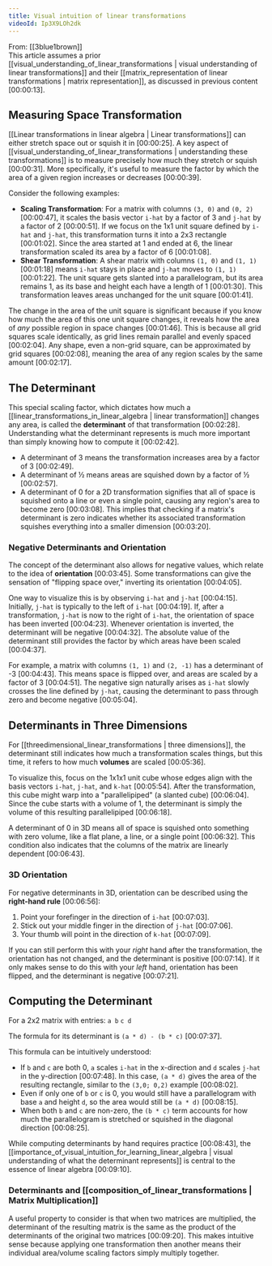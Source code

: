 ```yaml
---
title: Visual intuition of linear transformations
videoId: Ip3X9LOh2dk
---
```


From: [[3blue1brown]] <br/> 
This article assumes a prior [[visual_understanding_of_linear_transformations | visual understanding of linear transformations]] and their [[matrix_representation of linear transformations | matrix representation]], as discussed in previous content <a class="yt-timestamp" data-t="00:00:13">[00:00:13]</a>.

## Measuring Space Transformation

[[Linear transformations in linear algebra | Linear transformations]] can either stretch space out or squish it in <a class="yt-timestamp" data-t="00:00:25">[00:00:25]</a>. A key aspect of [[visual_understanding_of_linear_transformations | understanding these transformations]] is to measure precisely how much they stretch or squish <a class="yt-timestamp" data-t="00:00:31">[00:00:31]</a>. More specifically, it's useful to measure the factor by which the area of a given region increases or decreases <a class="yt-timestamp" data-t="00:00:39">[00:00:39]</a>.

Consider the following examples:

*   **Scaling Transformation**: For a matrix with columns `(3, 0)` and `(0, 2)` <a class="yt-timestamp" data-t="00:00:47">[00:00:47]</a>, it scales the basis vector `i-hat` by a factor of 3 and `j-hat` by a factor of 2 <a class="yt-timestamp" data-t="00:00:51">[00:00:51]</a>. If we focus on the 1x1 unit square defined by `i-hat` and `j-hat`, this transformation turns it into a 2x3 rectangle <a class="yt-timestamp" data-t="00:01:02">[00:01:02]</a>. Since the area started at 1 and ended at 6, the linear transformation scaled its area by a factor of 6 <a class="yt-timestamp" data-t="00:01:08">[00:01:08]</a>.
*   **Shear Transformation**: A shear matrix with columns `(1, 0)` and `(1, 1)` <a class="yt-timestamp" data-t="00:01:18">[00:01:18]</a> means `i-hat` stays in place and `j-hat` moves to `(1, 1)` <a class="yt-timestamp" data-t="00:01:22">[00:01:22]</a>. The unit square gets slanted into a parallelogram, but its area remains 1, as its base and height each have a length of 1 <a class="yt-timestamp" data-t="00:01:30">[00:01:30]</a>. This transformation leaves areas unchanged for the unit square <a class="yt-timestamp" data-t="00:01:41">[00:01:41]</a>.

The change in the area of the unit square is significant because if you know how much the area of this one unit square changes, it reveals how the area of *any* possible region in space changes <a class="yt-timestamp" data-t="00:01:46">[00:01:46]</a>. This is because all grid squares scale identically, as grid lines remain parallel and evenly spaced <a class="yt-timestamp" data-t="00:02:04">[00:02:04]</a>. Any shape, even a non-grid square, can be approximated by grid squares <a class="yt-timestamp" data-t="00:02:08">[00:02:08]</a>, meaning the area of any region scales by the same amount <a class="yt-timestamp" data-t="00:02:17">[00:02:17]</a>.

## The Determinant

This special scaling factor, which dictates how much a [[linear_transformations_in_linear_algebra | linear transformation]] changes any area, is called the **determinant** of that transformation <a class="yt-timestamp" data-t="00:02:28">[00:02:28]</a>. Understanding what the determinant represents is much more important than simply knowing how to compute it <a class="yt-timestamp" data-t="00:02:42">[00:02:42]</a>.

*   A determinant of 3 means the transformation increases area by a factor of 3 <a class="yt-timestamp" data-t="00:02:49">[00:02:49]</a>.
*   A determinant of ½ means areas are squished down by a factor of ½ <a class="yt-timestamp" data-t="00:02:57">[00:02:57]</a>.
*   A determinant of 0 for a 2D transformation signifies that all of space is squished onto a line or even a single point, causing any region's area to become zero <a class="yt-timestamp" data-t="00:03:08">[00:03:08]</a>. This implies that checking if a matrix's determinant is zero indicates whether its associated transformation squishes everything into a smaller dimension <a class="yt-timestamp" data-t="00:03:20">[00:03:20]</a>.

### Negative Determinants and Orientation

The concept of the determinant also allows for negative values, which relate to the idea of **orientation** <a class="yt-timestamp" data-t="00:03:45">[00:03:45]</a>. Some transformations can give the sensation of "flipping space over," inverting its orientation <a class="yt-timestamp" data-t="00:04:05">[00:04:05]</a>.

One way to visualize this is by observing `i-hat` and `j-hat` <a class="yt-timestamp" data-t="00:04:15">[00:04:15]</a>. Initially, `j-hat` is typically to the left of `i-hat` <a class="yt-timestamp" data-t="00:04:19">[00:04:19]</a>. If, after a transformation, `j-hat` is now to the right of `i-hat`, the orientation of space has been inverted <a class="yt-timestamp" data-t="00:04:23">[00:04:23]</a>. Whenever orientation is inverted, the determinant will be negative <a class="yt-timestamp" data-t="00:04:32">[00:04:32]</a>. The absolute value of the determinant still provides the factor by which areas have been scaled <a class="yt-timestamp" data-t="00:04:37">[00:04:37]</a>.

For example, a matrix with columns `(1, 1)` and `(2, -1)` has a determinant of -3 <a class="yt-timestamp" data-t="00:04:43">[00:04:43]</a>. This means space is flipped over, and areas are scaled by a factor of 3 <a class="yt-timestamp" data-t="00:04:51">[00:04:51]</a>. The negative sign naturally arises as `i-hat` slowly crosses the line defined by `j-hat`, causing the determinant to pass through zero and become negative <a class="yt-timestamp" data-t="00:05:04">[00:05:04]</a>.

## Determinants in Three Dimensions

For [[threedimensional_linear_transformations | three dimensions]], the determinant still indicates how much a transformation scales things, but this time, it refers to how much **volumes** are scaled <a class="yt-timestamp" data-t="00:05:36">[00:05:36]</a>.

To visualize this, focus on the 1x1x1 unit cube whose edges align with the basis vectors `i-hat`, `j-hat`, and `k-hat` <a class="yt-timestamp" data-t="00:05:54">[00:05:54]</a>. After the transformation, this cube might warp into a "parallelipiped" (a slanted cube) <a class="yt-timestamp" data-t="00:06:04">[00:06:04]</a>. Since the cube starts with a volume of 1, the determinant is simply the volume of this resulting parallelipiped <a class="yt-timestamp" data-t="00:06:18">[00:06:18]</a>.

A determinant of 0 in 3D means all of space is squished onto something with zero volume, like a flat plane, a line, or a single point <a class="yt-timestamp" data-t="00:06:32">[00:06:32]</a>. This condition also indicates that the columns of the matrix are linearly dependent <a class="yt-timestamp" data-t="00:06:43">[00:06:43]</a>.

### 3D Orientation

For negative determinants in 3D, orientation can be described using the **right-hand rule** <a class="yt-timestamp" data-t="00:06:56">[00:06:56]</a>:
1.  Point your forefinger in the direction of `i-hat` <a class="yt-timestamp" data-t="00:07:03">[00:07:03]</a>.
2.  Stick out your middle finger in the direction of `j-hat` <a class="yt-timestamp" data-t="00:07:06">[00:07:06]</a>.
3.  Your thumb will point in the direction of `k-hat` <a class="yt-timestamp" data-t="00:07:09">[00:07:09]</a>.

If you can still perform this with your *right* hand after the transformation, the orientation has not changed, and the determinant is positive <a class="yt-timestamp" data-t="00:07:14">[00:07:14]</a>. If it only makes sense to do this with your *left* hand, orientation has been flipped, and the determinant is negative <a class="yt-timestamp" data-t="00:07:21">[00:07:21]</a>.

## Computing the Determinant

For a 2x2 matrix with entries:
`a b`
`c d`

The formula for its determinant is `(a * d) - (b * c)` <a class="yt-timestamp" data-t="00:07:37">[00:07:37]</a>.

This formula can be intuitively understood:
*   If `b` and `c` are both 0, `a` scales `i-hat` in the x-direction and `d` scales `j-hat` in the y-direction <a class="yt-timestamp" data-t="00:07:48">[00:07:48]</a>. In this case, `(a * d)` gives the area of the resulting rectangle, similar to the `(3,0; 0,2)` example <a class="yt-timestamp" data-t="00:08:02">[00:08:02]</a>.
*   Even if only one of `b` or `c` is 0, you would still have a parallelogram with base `a` and height `d`, so the area would still be `(a * d)` <a class="yt-timestamp" data-t="00:08:15">[00:08:15]</a>.
*   When both `b` and `c` are non-zero, the `(b * c)` term accounts for how much the parallelogram is stretched or squished in the diagonal direction <a class="yt-timestamp" data-t="00:08:25">[00:08:25]</a>.

While computing determinants by hand requires practice <a class="yt-timestamp" data-t="00:08:43">[00:08:43]</a>, the [[importance_of_visual_intuition_for_learning_linear_algebra | visual understanding of what the determinant represents]] is central to the essence of linear algebra <a class="yt-timestamp" data-t="00:09:10">[00:09:10]</a>.

### Determinants and [[composition_of_linear_transformations | Matrix Multiplication]]

A useful property to consider is that when two matrices are multiplied, the determinant of the resulting matrix is the same as the product of the determinants of the original two matrices <a class="yt-timestamp" data-t="00:09:20">[00:09:20]</a>. This makes intuitive sense because applying one transformation then another means their individual area/volume scaling factors simply multiply together.